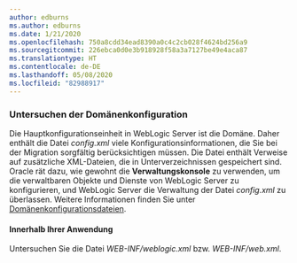```yaml
---
author: edburns
ms.author: edburns
ms.date: 1/21/2020
ms.openlocfilehash: 750a8cdd34ead8390a0c4c2cb028f4624bd256a9
ms.sourcegitcommit: 226ebca0d0e3b918928f58a3a7127be49e4aca87
ms.translationtype: HT
ms.contentlocale: de-DE
ms.lasthandoff: 05/08/2020
ms.locfileid: "82988917"
---
```

### <a name="inspect-your-domain-configuration"></a>Untersuchen der Domänenkonfiguration

Die Hauptkonfigurationseinheit in WebLogic Server ist die Domäne. Daher enthält die Datei *config.xml* viele Konfigurationsinformationen, die Sie bei der Migration sorgfältig berücksichtigen müssen. Die Datei enthält Verweise auf zusätzliche XML-Dateien, die in Unterverzeichnissen gespeichert sind. Oracle rät dazu, wie gewohnt die **Verwaltungskonsole** zu verwenden, um die verwaltbaren Objekte und Dienste von WebLogic Server zu konfigurieren, und WebLogic Server die Verwaltung der Datei *config.xml* zu überlassen. Weitere Informationen finden Sie unter [Domänenkonfigurationsdateien](https://docs.oracle.com/en/middleware/fusion-middleware/weblogic-server/12.2.1.4/domcf/config_files.html).

#### <a name="inside-your-application"></a>Innerhalb Ihrer Anwendung

Untersuchen Sie die Datei *WEB-INF/weblogic.xml* bzw. *WEB-INF/web.xml*.
